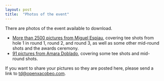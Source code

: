 ```yaml
---
layout: post
title:  "Photos of the event"
---
```


There are photos of the event available to download.

<!-- more -->

  * [More than 2500 pictures from Miguel Espiau](https://drive.google.com/drive/folders/1JnhkpzO3jtp7PUaa1WyHT_oDWpq2UAZh?usp=sharing), covering tee shots from hole 1 in round 1, round 2, and round 3, as well as some other mid-round shots and the awards ceremony.
  * [91 pictures from Amara Doblado](https://drive.google.com/drive/folders/1b7APjiiW875kJd4yY6a2_qT8CYTnrx1p?usp=sharing), covering some tee shots and mid-round shots.

If you want to share your pictures so they are posted here, please send a link to [td@openxacobeo.com](mailto:td@openxacobeo.com).

